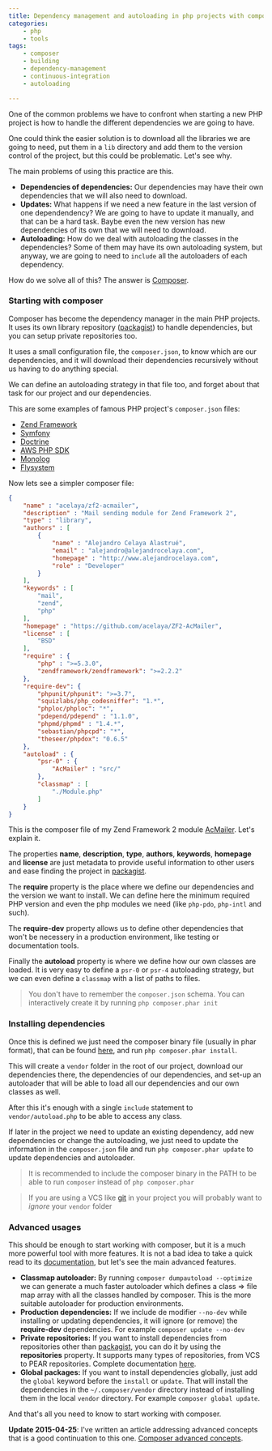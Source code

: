 ```yaml
---
title: Dependency management and autoloading in php projects with composer
categories:
    - php
    - tools
tags:
    - composer
    - building
    - dependency-management
    - continuous-integration
    - autoloading

---
```


One of the common problems we have to confront when starting a new PHP project is how to handle the different dependencies we are going to have.

One could think the easier solution is to download all the libraries we are going to need, put them in a `lib` directory and add them to the version control of the project, but this could be problematic. Let's see why.

The main problems of using this practice are this.

* **Dependencies of dependencies:** Our dependencies may have their own dependencies that we will also need to download.
* **Updates:** What happens if we need a new feature in the last version of one dependendency? We are going to have to update it manually, and that can be a hard task. Baybe even the new version has new dependencies of its own that we will need to download.
* **Autoloading:** How do we deal with autoloading the classes in the dependencies? Some of them may have its own autoloading system, but anyway, we are going to need to `include` all the autoloaders of each dependency.

How do we solve all of this? The answer is [Composer](http://getcomposer.org).

### Starting with composer

Composer has become the dependency manager in the main PHP projects. It uses its own library repository ([packagist](https://packagist.org/)) to handle dependencies, but you can setup private repositories too.

It uses a small configuration file, the `composer.json`, to know which are our dependencies, and it will download their dependencies recursively without us having to do anything special.

We can define an autoloading strategy in that file too, and forget about that task for our project and our dependencies.

This are some examples of famous PHP project's `composer.json` files:

* [Zend Framework](https://github.com/zendframework/zf2/blob/master/composer.json)
* [Symfony](https://github.com/symfony/symfony/blob/master/composer.json)
* [Doctrine](https://github.com/doctrine/doctrine2/blob/master/composer.json)
* [AWS PHP SDK](https://github.com/aws/aws-sdk-php/blob/master/composer.json)
* [Monolog](https://github.com/Seldaek/monolog/blob/master/composer.json)
* [Flysystem](https://github.com/thephpleague/flysystem/blob/master/composer.json)

Now lets see a simpler composer file:

~~~json
{
    "name" : "acelaya/zf2-acmailer",
    "description" : "Mail sending module for Zend Framework 2",
    "type" : "library",
    "authors" : [
        {
            "name" : "Alejandro Celaya Alastrué",
            "email" : "alejandro@alejandrocelaya.com",
            "homepage" : "http://www.alejandrocelaya.com",
            "role" : "Developer"
        }
    ],
    "keywords" : [
        "mail",
        "zend",
        "php"
    ],
    "homepage" : "https://github.com/acelaya/ZF2-AcMailer",
    "license" : [
        "BSD"
    ],
    "require" : {
        "php" : ">=5.3.0",
        "zendframework/zendframework": ">=2.2.2"
    },
    "require-dev": {
        "phpunit/phpunit": ">=3.7",
        "squizlabs/php_codesniffer": "1.*",
        "phploc/phploc": "*",
        "pdepend/pdepend" : "1.1.0",
        "phpmd/phpmd" : "1.4.*",
        "sebastian/phpcpd": "*",
        "theseer/phpdox": "0.6.5"
    },
    "autoload" : {
        "psr-0" : {
            "AcMailer" : "src/"
        },
        "classmap" : [
            "./Module.php"
        ]
    }
}
~~~

This is the composer file of my Zend Framework 2 module [AcMailer](https://github.com/acelaya/ZF2-AcMailer). Let's explain it.

The properties **name**, **description**, **type**, **authors**, **keywords**, **homepage** and **license** are just metadata to provide useful information to other users and ease finding the project in [packagist](https://packagist.org/).

The **require** property is the place where we define our dependencies and the version we want to install. We can define here the minimum required PHP version and even the php modules we need (like `php-pdo`, `php-intl` and such).

The **require-dev** property allows us to define other dependencies that won't be necessery in a production environment, like testing or documentation tools.

Finally the **autoload** property is where we define how our own classes are loaded. It is very easy to define a `psr-0` or `psr-4` autoloading strategy, but we can even define a `classmap` with a list of paths to files.

<blockquote>You don't have to remember the <code>composer.json</code> schema. You can interactively create it by running <code>php composer.phar init</code>
</blockquote>

### Installing dependencies

Once this is defined we just need the composer binary file (usually in phar format), that can be found [here](https://getcomposer.org/download/), and run `php composer.phar install`.

This will create a `vendor` folder in the root of our project, download our dependencies there, the dependencies of our dependencies, and set-up an autoloader that will be able to load all our dependencies and our own classes as well.

After this it's enough with a single `include` statement to `vendor/autoload.php` to be able to access any class.

If later in the project we need to update an existing dependency, add new dependencies or change the autoloading, we just need to update the information in the `composer.json` file and run `php composer.phar update` to update dependencies and autoloader.

<blockquote>It is recommended to include the composer binary in the PATH to be able to run <code>composer</code> instead of <code>php composer.phar</code>
</blockquote>

<blockquote>If you are using a VCS like <a href="https://git-scm.com/">git</a> in your project you will probably want to <i>ignore</i> your <code>vendor</code> folder
</blockquote>

### Advanced usages

This should be enough to start working with composer, but it is a much more powerful tool with more features. It is not a bad idea to take a quick read to its [documentation](https://getcomposer.org/doc/), but let's see the main advanced features.

* **Classmap autoloader:** By running `composer dumpautoload --optimize` we can generate a much faster autoloader which defines a class => file map array with all the classes handled by composer. This is the more suitable autoloader for production environments.
* **Production dependencies:** If we include de modifier `--no-dev` while installing or updating dependencies, it will ignore (or remove) the **require-dev** dependencies. For example `composer update --no-dev`
* **Private repositories:** If you want to install dependencies from repositories other than [packagist](https://packagist.org/), you can do it by using the **repositories** property. It supports many types of repositories, from VCS to PEAR repositories. Complete documentation [here](https://getcomposer.org/doc/05-repositories.md).
* **Global packages:** If you want to install dependencies globally, just add the `global` keyword before the `install` or `update`. That will install the dependencies in the `~/.composer/vendor` directory instead of installing them in the local `vendor` directory. For example `composer global update`.

And that's all you need to know to start working with composer.

**Update 2015-04-25**: I've written an article addressing advanced concepts that is a good continuation to this one. [Composer advanced concepts](https://blog.alejandrocelaya.com/2015/04/25/composer-advanced-concepts/).
